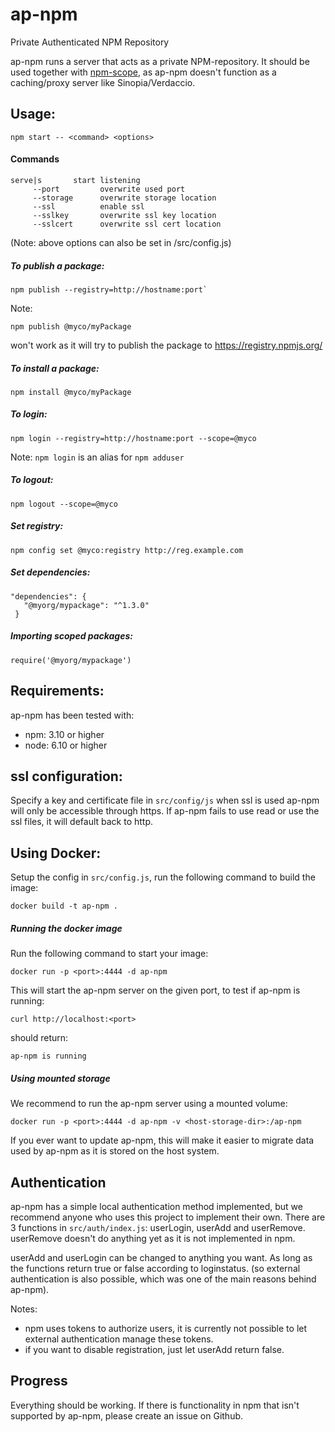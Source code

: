 # ap-npm
Private Authenticated NPM Repository

ap-npm runs a server that acts as a private NPM-repository. 
It should be used together with [npm-scope](https://docs.npmjs.com/misc/scope), 
as ap-npm doesn't function as a caching/proxy server like Sinopia/Verdaccio. 

## Usage:
`npm start -- <command> <options>`

#### Commands
```
serve|s       start listening
     --port         overwrite used port
     --storage      overwrite storage location
     --ssl          enable ssl
     --sslkey       overwrite ssl key location
     --sslcert      overwrite ssl cert location
```
(Note: above options can also be set in /src/config.js)

##### To publish a package:
```
npm publish --registry=http://hostname:port`
```
Note: 
```
npm publish @myco/myPackage
``` 
won't work as 
it will try to publish the package to https://registry.npmjs.org/
##### To install a package:
```
npm install @myco/myPackage
```
##### To login:
```
npm login --registry=http://hostname:port --scope=@myco
```

Note: `npm login` is an alias for `npm adduser`
##### To logout:
```
npm logout --scope=@myco
```
##### Set registry:
```
npm config set @myco:registry http://reg.example.com
```
##### Set dependencies:
```
"dependencies": {
   "@myorg/mypackage": "^1.3.0"
 }
```
##### Importing scoped packages:
```
require('@myorg/mypackage')
```
## Requirements:
ap-npm has been tested with:
- npm: 3.10 or higher
- node: 6.10 or higher

## ssl configuration:
Specify a key and certificate file in `src/config/js` when ssl 
is used ap-npm will only be accessible through https.
If ap-npm fails to use read or use the ssl files, it 
will default back to http.

## Using Docker:
Setup the config in `src/config.js`, run the following command to build the image:

```
docker build -t ap-npm .
```

##### Running the docker image
Run the following command to start your image:

```
docker run -p <port>:4444 -d ap-npm
```

This will start the ap-npm server on the given port, to test if ap-npm is running:
```
curl http://localhost:<port> 
```
should return: 

```
ap-npm is running
```

##### Using mounted storage
We recommend to run the ap-npm server using a mounted volume:

```
docker run -p <port>:4444 -d ap-npm -v <host-storage-dir>:/ap-npm
```

If you ever want to update ap-npm, this will make it easier to migrate data used by ap-npm as it is stored on the host system.

## Authentication
ap-npm has a simple local authentication method implemented, 
but we recommend anyone who uses this project to implement their own. 
There are 3 functions in `src/auth/index.js`: userLogin, userAdd and userRemove. 
userRemove doesn't do anything yet as it is not implemented in npm.

userAdd and userLogin can be changed to anything you want. 
As long as the functions return true or false according to loginstatus. (so external 
authentication is also possible, 
which was one of the main reasons behind ap-npm).

Notes:
- npm uses tokens to authorize users, it is currently not possible to let external authentication manage these tokens.
- if you want to disable registration, just let userAdd return false.

## Progress
Everything should be working. If there is functionality in npm that isn't 
supported by ap-npm, please create an issue on Github.
